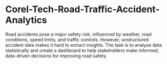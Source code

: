 # Corel-Tech-Road-Traffic-Accident-Analytics
Road accidents pose a major safety risk, influenced by weather, road conditions, speed limits, and traffic controls. However, unstructured accident data makes it hard to extract insights. The task is to analyze data statistically and create a dashboard to help stakeholders make informed, data-driven decisions for improving road safety.
